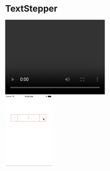 # TextStepper


<video width="320" height="240" controls="controls"> <source src="https://github.com/1617176084/TextStepper/blob/master/screenshots/yanShi.mov" type="video/mov">
Your browser does not support the video tag.
你的浏览器不支持这个视频
</video> 
<br/>
  <img src="https://github.com/1617176084/TextStepper/blob/master/screenshots/demo.gif" width='30%'/>

